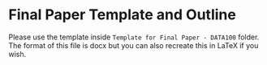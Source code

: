 # Final Paper Template and Outline

Please use the template inside ``Template for Final Paper - DATA100`` folder. The format of this file is docx but you can also recreate this in LaTeX if you wish.